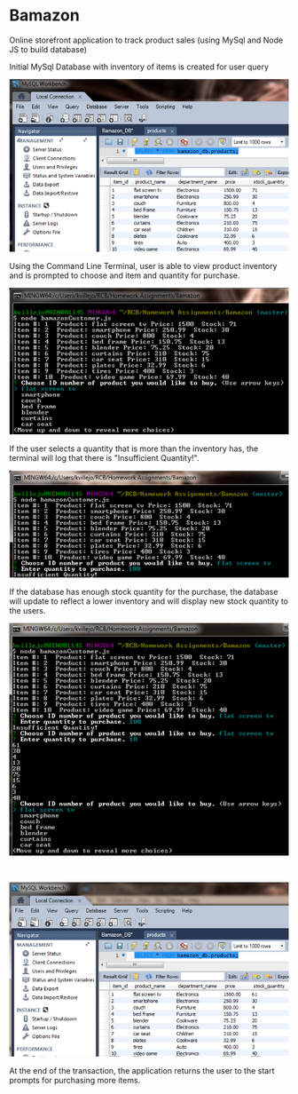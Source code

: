 # Bamazon
Online storefront application to track product sales (using MySql and Node JS to build database)

Initial MySql Database with inventory of items is created for user query

<p align="center">
  <img src="./images/mysqldatabase.png" />
</p>

Using the Command Line Terminal, user is able to view product inventory and is prompted to choose and item and quantity for purchase.

<p align="center">
  <img src="./images/bamazonintro.png" />
</p>

If the user selects a quantity that is more than the inventory has, the terminal will log that there is "Insufficient Quantity!".

<p align="center">
  <img src="./images/insufficient-quantity.png" />
</p>

If the database has enough stock quantity for the purchase, the database will update to reflect a lower inventory and will display new stock quantity to the users.

<p align="center">
  <img src="./images/bamazon-update.png" />
</p>

<br />

<p align="center">
  <img src="./images/mysql-update.png" />
</p>

At the end of the transaction, the application returns the user to the start prompts for purchasing more items.